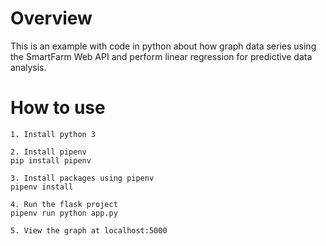 # Overview

This is an example with code in python about how graph data series using the SmartFarm Web API and perform linear regression for predictive data analysis.

# How to use
```
1. Install python 3

2. Install pipenv
pip install pipenv

3. Install packages using pipenv
pipenv install

4. Run the flask project
pipenv run python app.py

5. View the graph at localhost:5000
```